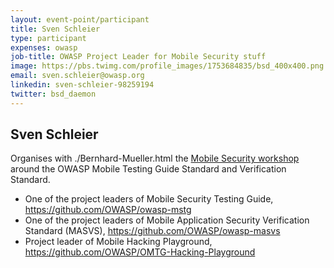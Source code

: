 ```yaml
---
layout: event-point/participant
title: Sven Schleier
type: participant
expenses: owasp
job-title: OWASP Project Leader for Mobile Security stuff
image: https://pbs.twimg.com/profile_images/1753684835/bsd_400x400.png
email: sven.schleier@owasp.org
linkedin: sven-schleier-98259194
twitter: bsd_daemon
---
```


## Sven Schleier

Organises with ./Bernhard-Mueller.html the [Mobile Security workshop](../Workshops/Mobile-Security.html) around the OWASP Mobile Testing Guide Standard and Verification Standard. 

* One of the project leaders of Mobile Security Testing Guide, https://github.com/OWASP/owasp-mstg
* One of the project leaders of Mobile Application Security Verification Standard (MASVS), https://github.com/OWASP/owasp-masvs
* Project leader of Mobile Hacking Playground, https://github.com/OWASP/OMTG-Hacking-Playground
